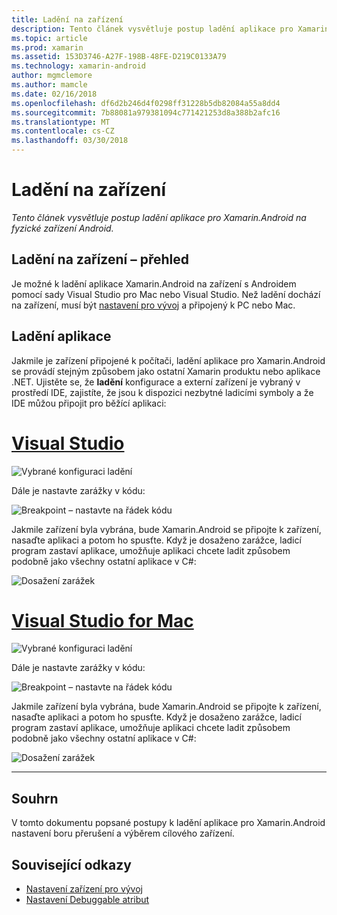 ```yaml
---
title: Ladění na zařízení
description: Tento článek vysvětluje postup ladění aplikace pro Xamarin.Android na fyzické zařízení Android.
ms.topic: article
ms.prod: xamarin
ms.assetid: 153D3746-A27F-198B-48FE-D219C0133A79
ms.technology: xamarin-android
author: mgmclemore
ms.author: mamcle
ms.date: 02/16/2018
ms.openlocfilehash: df6d2b246d4f0298ff31228b5db82084a55a8dd4
ms.sourcegitcommit: 7b88081a979381094c771421253d8a388b2afc16
ms.translationtype: MT
ms.contentlocale: cs-CZ
ms.lasthandoff: 03/30/2018
---
```

# <a name="debug-on-device"></a>Ladění na zařízení

_Tento článek vysvětluje postup ladění aplikace pro Xamarin.Android na fyzické zařízení Android._

## <a name="debug-on-device-overview"></a>Ladění na zařízení – přehled

Je možné k ladění aplikace Xamarin.Android na zařízení s Androidem pomocí sady Visual Studio pro Mac nebo Visual Studio. Než ladění dochází na zařízení, musí být [nastavení pro vývoj](~/android/get-started/installation/set-up-device-for-development.md) a připojený k PC nebo Mac.


## <a name="debug-application"></a>Ladění aplikace

Jakmile je zařízení připojené k počítači, ladění aplikace pro Xamarin.Android se provádí stejným způsobem jako ostatní Xamarin produktu nebo aplikace .NET. Ujistěte se, že **ladění** konfigurace a externí zařízení je vybraný v prostředí IDE, zajistíte, že jsou k dispozici nezbytné ladicími symboly a že IDE můžou připojit pro běžící aplikaci: 

# <a name="visual-studiotabvswin"></a>[Visual Studio](#tab/vswin)

![Vybrané konfiguraci ladění](debug-on-device-images/image1-vs.png)

Dále je nastavte zarážky v kódu:

![Breakpoint – nastavte na řádek kódu](debug-on-device-images/image2-vs.png)

Jakmile zařízení byla vybrána, bude Xamarin.Android se připojte k zařízení, nasaďte aplikaci a potom ho spusťte. Když je dosaženo zarážce, ladicí program zastaví aplikace, umožňuje aplikaci chcete ladit způsobem podobně jako všechny ostatní aplikace v C#: 

![Dosažení zarážek](debug-on-device-images/image3-vs.png)

# <a name="visual-studio-for-mactabvsmac"></a>[Visual Studio for Mac](#tab/vsmac)

![Vybrané konfiguraci ladění](debug-on-device-images/image1-xs.png)

Dále je nastavte zarážky v kódu:

![Breakpoint – nastavte na řádek kódu](debug-on-device-images/image2-xs.png)

Jakmile zařízení byla vybrána, bude Xamarin.Android se připojte k zařízení, nasaďte aplikaci a potom ho spusťte. Když je dosaženo zarážce, ladicí program zastaví aplikace, umožňuje aplikaci chcete ladit způsobem podobně jako všechny ostatní aplikace v C#: 

![Dosažení zarážek](debug-on-device-images/image3-xs.png)

-----



## <a name="summary"></a>Souhrn

V tomto dokumentu popsané postupy k ladění aplikace pro Xamarin.Android nastavení boru přerušení a výběrem cílového zařízení.


## <a name="related-links"></a>Související odkazy

- [Nastavení zařízení pro vývoj](~/android/get-started/installation/set-up-device-for-development.md)
- [Nastavení Debuggable atribut](~/android/deploy-test/debuggable-attribute.md)
